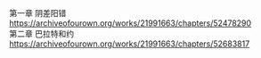 第一章 阴差阳错 https://archiveofourown.org/works/21991663/chapters/52478290                                                     
第二章 巴拉特和约 https://archiveofourown.org/works/21991663/chapters/52683817
